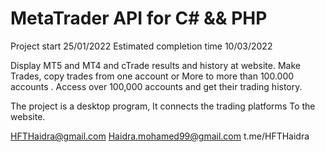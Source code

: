 # MetaTrader API for C# && PHP
Project start 25/01/2022
Estimated completion time 10/03/2022

Display MT5 and MT4 and cTrade results and history at website.
Make Trades, copy trades from one account or More to more than 100.000 accounts . 
Access over 100,000 accounts and get their trading history.


The project is a desktop program, It connects the trading platforms To the website.

HFTHaidra@gmail.com
Haidra.mohamed99@gmail.com
t.me/HFTHaidra
